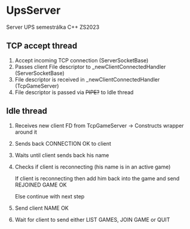 # UpsServer
Server UPS semestrálka C++ ZS2023


## TCP accept thread
1) Accept incoming TCP connection (ServerSocketBase)
2) Passes client File descriptor to _newClientConnectedHandler (ServerSocketBase)
3) File descriptor is received in _newClientConnectedHandler (TcpGameServer)
4) File descriptor is passed via ~~PIPE?~~ to Idle thread

## Idle thread
1) Receives new client FD from TcpGameServer -> Constructs wrapper around it
2) Sends back CONNECTION OK to client
3) Waits until client sends back his name
4) Checks if client is reconnecting (his name is in an active game)
    
    If client is reconnecting then add him back into the game and send REJOINED GAME OK

    Else continue with next step
5) Send client NAME OK
6) Wait for client to send either LIST GAMES, JOIN GAME or QUIT 